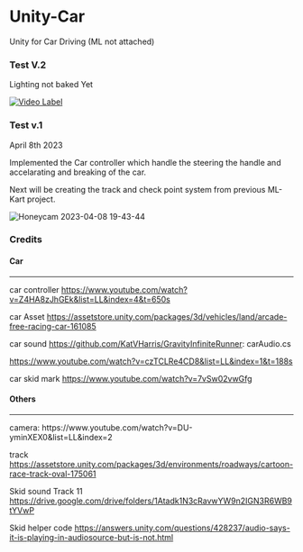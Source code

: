 # Unity-Car
Unity for Car Driving (ML not attached)

<h3> Test V.2 </h3>

Lighting not baked Yet

[![Video Label](http://img.youtube.com/vi/9AP93leFCc0/0.jpg)](https://www.youtube.com/watch?v=9AP93leFCc0)

<h3> Test v.1</h3>
April 8th 2023 
 
Implemented the Car controller which handle the steering the handle and accelarating and breaking of the car. 

Next will be creating the track and check point system from previous ML-Kart project.


![Honeycam 2023-04-08 19-43-44](https://user-images.githubusercontent.com/54969114/230747072-8f3bbc68-3fbd-4d44-9738-9bfe7c196b5e.gif)

<h3> Credits </h3>

<h4> Car </h4>
<hr>

 car controller
 https://www.youtube.com/watch?v=Z4HA8zJhGEk&list=LL&index=4&t=650s
 
 car Asset
 https://assetstore.unity.com/packages/3d/vehicles/land/arcade-free-racing-car-161085

 car sound
 https://github.com/KatVHarris/GravityInfiniteRunner: carAudio.cs
 
 https://www.youtube.com/watch?v=czTCLRe4CD8&list=LL&index=1&t=188s

 car skid mark
 https://www.youtube.com/watch?v=7vSw02vwGfg
 
 <h4> Others </h4>
<hr>
 camera: 
 https://www.youtube.com/watch?v=DU-yminXEX0&list=LL&index=2
 
 track
 https://assetstore.unity.com/packages/3d/environments/roadways/cartoon-race-track-oval-175061
 
 Skid sound Track 11
 https://drive.google.com/drive/folders/1Atadk1N3cRavwYW9n2IGN3R6WB9tYVwP
 
 Skid helper code
 https://answers.unity.com/questions/428237/audio-says-it-is-playing-in-audiosource-but-is-not.html

